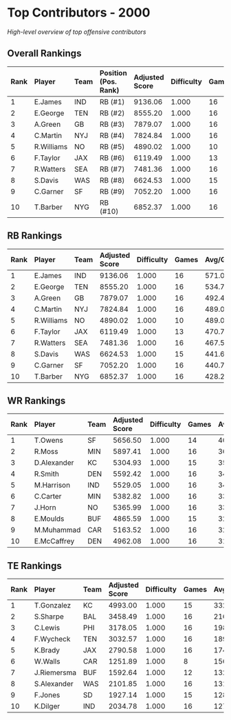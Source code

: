 # Top Contributors - 2000

*High-level overview of top offensive contributors*

## Overall Rankings

| Rank | Player     | Team | Position (Pos. Rank) | Adjusted Score | Difficulty | Games | Avg/Game | Typical | Consistency | Trend      |
| :----| :----------| :----| :--------------------| :--------------| :----------| :-----| :--------| :-------| :-----------| :----------|
| 1    | E.James    | IND  | RB (#1)              | 9136.06        | 1.000      | 16    | 571.00   | 567.20  | 6/3/7       | Stable     |
| 2    | E.George   | TEN  | RB (#2)              | 8555.20        | 1.000      | 16    | 534.70   | 545.47  | 8/2/6       | Stable     |
| 3    | A.Green    | GB   | RB (#3)              | 7879.07        | 1.000      | 16    | 492.44   | 489.49  | 8/3/5       | Increasing |
| 4    | C.Martin   | NYJ  | RB (#4)              | 7824.84        | 1.000      | 16    | 489.05   | 476.19  | 9/0/7       | Decreasing |
| 5    | R.Williams | NO   | RB (#5)              | 4890.02        | 1.000      | 10    | 489.00   | 423.28  | 2/1/7       | Increasing |
| 6    | F.Taylor   | JAX  | RB (#6)              | 6119.49        | 1.000      | 13    | 470.73   | 465.40  | 4/1/8       | Increasing |
| 7    | R.Watters  | SEA  | RB (#7)              | 7481.36        | 1.000      | 16    | 467.58   | 447.27  | 8/1/7       | Increasing |
| 8    | S.Davis    | WAS  | RB (#8)              | 6624.53        | 1.000      | 15    | 441.64   | 363.19  | 5/3/7       | Decreasing |
| 9    | C.Garner   | SF   | RB (#9)              | 7052.20        | 1.000      | 16    | 440.76   | 438.59  | 8/1/7       | Decreasing |
| 10   | T.Barber   | NYG  | RB (#10)             | 6852.37        | 1.000      | 16    | 428.27   | 404.83  | 8/2/6       | Stable     |

## RB Rankings

| Rank | Player     | Team | Adjusted Score | Difficulty | Games | Avg/Game | Typical | Consistency | Trend      |
| :----| :----------| :----| :--------------| :----------| :-----| :--------| :-------| :-----------| :----------|
| 1    | E.James    | IND  | 9136.06        | 1.000      | 16    | 571.00   | 567.20  | 6/3/7       | Stable     |
| 2    | E.George   | TEN  | 8555.20        | 1.000      | 16    | 534.70   | 545.47  | 8/2/6       | Stable     |
| 3    | A.Green    | GB   | 7879.07        | 1.000      | 16    | 492.44   | 489.49  | 8/3/5       | Increasing |
| 4    | C.Martin   | NYJ  | 7824.84        | 1.000      | 16    | 489.05   | 476.19  | 9/0/7       | Decreasing |
| 5    | R.Williams | NO   | 4890.02        | 1.000      | 10    | 489.00   | 423.28  | 2/1/7       | Increasing |
| 6    | F.Taylor   | JAX  | 6119.49        | 1.000      | 13    | 470.73   | 465.40  | 4/1/8       | Increasing |
| 7    | R.Watters  | SEA  | 7481.36        | 1.000      | 16    | 467.58   | 447.27  | 8/1/7       | Increasing |
| 8    | S.Davis    | WAS  | 6624.53        | 1.000      | 15    | 441.64   | 363.19  | 5/3/7       | Decreasing |
| 9    | C.Garner   | SF   | 7052.20        | 1.000      | 16    | 440.76   | 438.59  | 8/1/7       | Decreasing |
| 10   | T.Barber   | NYG  | 6852.37        | 1.000      | 16    | 428.27   | 404.83  | 8/2/6       | Stable     |

## WR Rankings

| Rank | Player      | Team | Adjusted Score | Difficulty | Games | Avg/Game | Typical | Consistency | Trend      |
| :----| :-----------| :----| :--------------| :----------| :-----| :--------| :-------| :-----------| :----------|
| 1    | T.Owens     | SF   | 5656.50        | 1.000      | 14    | 404.04   | 375.67  | 6/2/6       | Decreasing |
| 2    | R.Moss      | MIN  | 5897.41        | 1.000      | 16    | 368.59   | 394.99  | 8/4/4       | Stable     |
| 3    | D.Alexander | KC   | 5304.93        | 1.000      | 15    | 353.66   | 334.24  | 7/2/6       | Stable     |
| 4    | R.Smith     | DEN  | 5592.42        | 1.000      | 16    | 349.53   | 340.61  | 6/1/9       | Decreasing |
| 5    | M.Harrison  | IND  | 5529.05        | 1.000      | 16    | 345.57   | 364.04  | 7/1/8       | Decreasing |
| 6    | C.Carter    | MIN  | 5382.82        | 1.000      | 16    | 336.43   | 343.35  | 9/1/6       | Stable     |
| 7    | J.Horn      | NO   | 5365.99        | 1.000      | 16    | 335.37   | 337.28  | 8/2/6       | Increasing |
| 8    | E.Moulds    | BUF  | 4865.59        | 1.000      | 15    | 324.37   | 332.02  | 7/0/8       | Decreasing |
| 9    | M.Muhammad  | CAR  | 5163.52        | 1.000      | 16    | 322.72   | 328.03  | 8/1/7       | Increasing |
| 10   | E.McCaffrey | DEN  | 4962.08        | 1.000      | 16    | 310.13   | 297.37  | 4/4/8       | Stable     |

## TE Rankings

| Rank | Player      | Team | Adjusted Score | Difficulty | Games | Avg/Game | Typical | Consistency | Trend      |
| :----| :-----------| :----| :--------------| :----------| :-----| :--------| :-------| :-----------| :----------|
| 1    | T.Gonzalez  | KC   | 4993.00        | 1.000      | 15    | 332.87   | 373.92  | 7/3/5       | Stable     |
| 2    | S.Sharpe    | BAL  | 3458.49        | 1.000      | 16    | 216.16   | 223.74  | 8/1/7       | Decreasing |
| 3    | C.Lewis     | PHI  | 3178.05        | 1.000      | 16    | 198.63   | 238.62  | 8/2/6       | Decreasing |
| 4    | F.Wycheck   | TEN  | 3032.57        | 1.000      | 16    | 189.54   | 199.07  | 6/2/8       | Decreasing |
| 5    | K.Brady     | JAX  | 2790.58        | 1.000      | 16    | 174.41   | 131.52  | 4/2/10      | Increasing |
| 6    | W.Walls     | CAR  | 1251.89        | 1.000      | 8     | 156.49   | 142.59  | 2/0/6       | Stable     |
| 7    | J.Riemersma | BUF  | 1592.64        | 1.000      | 12    | 132.72   | 93.53   | 6/0/6       | Increasing |
| 8    | S.Alexander | WAS  | 2101.85        | 1.000      | 16    | 131.37   | 111.52  | 8/0/8       | Increasing |
| 9    | F.Jones     | SD   | 1927.14        | 1.000      | 15    | 128.48   | 109.92  | 7/1/7       | Decreasing |
| 10   | K.Dilger    | IND  | 2034.78        | 1.000      | 16    | 127.17   | 92.67   | 7/1/8       | Decreasing |

